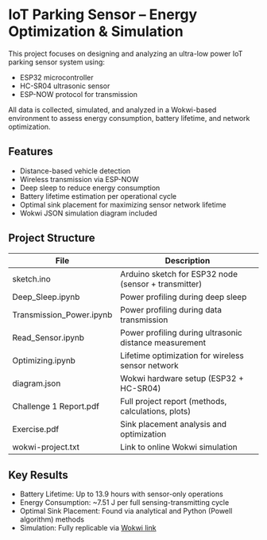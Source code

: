 # IoT Parking Sensor – Energy Optimization & Simulation

This project focuses on designing and analyzing an ultra-low power IoT parking sensor system using:
- ESP32 microcontroller
- HC-SR04 ultrasonic sensor
- ESP-NOW protocol for transmission

All data is collected, simulated, and analyzed in a Wokwi-based environment to assess energy consumption, battery lifetime, and network optimization.

## Features

- Distance-based vehicle detection
- Wireless transmission via ESP-NOW
- Deep sleep to reduce energy consumption
- Battery lifetime estimation per operational cycle
- Optimal sink placement for maximizing sensor network lifetime
- Wokwi JSON simulation diagram included

## Project Structure

| File | Description |
|------|-------------|
| sketch.ino | Arduino sketch for ESP32 node (sensor + transmitter) |
| Deep_Sleep.ipynb | Power profiling during deep sleep |
| Transmission_Power.ipynb | Power profiling during data transmission |
| Read_Sensor.ipynb | Power profiling during ultrasonic distance measurement |
| Optimizing.ipynb | Lifetime optimization for wireless sensor network |
| diagram.json | Wokwi hardware setup (ESP32 + HC-SR04) |
| Challenge 1 Report.pdf | Full project report (methods, calculations, plots) |
| Exercise.pdf | Sink placement analysis and optimization |
| wokwi-project.txt | Link to online Wokwi simulation |

## Key Results

- Battery Lifetime: Up to 13.9 hours with sensor-only operations
- Energy Consumption: ~7.51 J per full sensing-transmitting cycle
- Optimal Sink Placement: Found via analytical and Python (Powell algorithm) methods
- Simulation: Fully replicable via [Wokwi link](https://wokwi.com/projects/425241064895099905)
